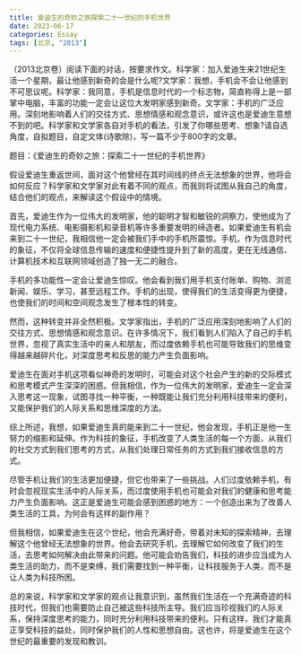 ```yaml
---
title: 爱迪生的奇妙之旅探索二十一世纪的手机世界
date: 2023-06-17
categories: Essay
tags: [北京, "2013"]
---
```


（2013北京卷）阅读下面的对话，按要求作文。科学家：加入爱迪生来21世纪生活一个星期，最让他感到新奇的会是什么呢?文学家：我想，手机会不会让他感到不可思议呢。科学家：我同意，手机是信息时代的一个标志物，简直称得上是一部掌中电脑，丰富的功能一定会让这位大发明家感到新奇。文学家：手机的广泛应用。深刻地影响着人们的交往方式、思想情感和观念意识，或许这也是爱迪生意想不到的吧。科学家和文学家各自对手机的看法，引发了你哪些思考、想象?请自选角度，自拟题目，自定文体(诗歌除)，写一篇不少于800字的文章。

题目：《爱迪生的奇妙之旅：探索二十一世纪的手机世界》

假设爱迪生重返世间，面对这个他曾经在其时间线的终点无法想象的世界，他将会如何反应？科学家和文学家对此有着不同的观点，而我则将试图从我自己的角度，结合他们的观点，来解读这个假设中的情境。

首先，爱迪生作为一位伟大的发明家，他的聪明才智和敏锐的洞察力，使他成为了现代电力系统、电影摄影机和录音机等许多重要发明的缔造者。如果爱迪生有机会来到二十一世纪，我相信他一定会被我们手中的手机所震惊。手机，作为信息时代的象征，不仅将全球信息传输的速度和便捷性提升到了新的高度，更在无线通信、计算机技术和互联网领域创造了独一无二的融合。

手机的多功能性一定会让爱迪生惊叹。他会看到我们用手机支付账单、购物、浏览新闻、娱乐、学习，甚至远程工作。手机的出现，使得我们的生活变得更为便捷，也使我们的时间和空间观念发生了根本性的转变。

然而，这种转变并非全然积极。文学家指出，手机的广泛应用深刻地影响了人们的交往方式、思想情感和观念意识。在许多情况下，我们看到人们陷入了自己的手机世界，忽视了真实生活中的亲人和朋友，而过度依赖手机也可能导致我们的思维变得越来越碎片化，对深度思考和反思的能力产生负面影响。

爱迪生在面对手机这项看似神奇的发明时，可能会对这个社会产生的新的交际模式和思考模式产生深深的困惑。但我相信，作为一位伟大的发明家，爱迪生一定会深入思考这一现象，试图寻找一种平衡，一种既能让我们充分利用科技带来的便利，又能保护我们的人际关系和思维深度的方法。

综上所述，我想，如果爱迪生真的能来到二十一世纪，他会发现，手机正是他一生努力的缩影和延伸。作为科技的象征，手机改变了人类生活的每一个方面，从我们的社交方式到我们思考的方式，从我们处理日常任务的方式到我们接收信息的方式。

尽管手机让我们的生活更加便捷，但它也带来了一些挑战。人们过度依赖手机，有时会忽视现实生活中的人际关系，而过度使用手机也可能会对我们的健康和思考能力产生负面影响。这正是爱迪生可能会感到困惑的地方：一个创造出来为了改善人类生活的工具，为何会有这样的副作用？

但我相信，如果爱迪生在这个世纪，他会充满好奇，带着对未知的探索精神，去理解这个他曾经无法想象的世界。他会去研究手机，去理解它如何改变了我们的生活，去思考如何解决由此带来的问题。他可能会劝告我们，科技的进步应当成为人类生活的助力，而不是束缚，我们需要找到一种平衡，让科技服务于人类，而不是让人类为科技所困。

总的来说，科学家和文学家的观点让我意识到，虽然我们生活在一个充满奇迹的科技时代，但我们也需要防止自己被这些科技所主导。我们应当珍视我们的人际关系，保持深度思考的能力，同时充分利用科技带来的便利。只有这样，我们才能真正享受科技的益处，同时保护我们的人性和思想自由。这也许，将是爱迪生在这个世纪的最重要的发现和教训。